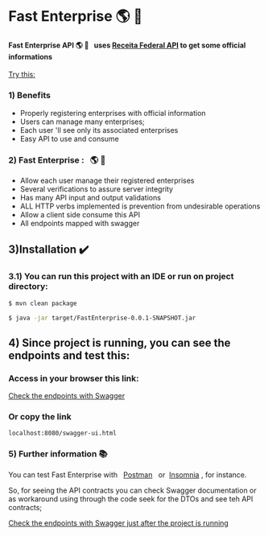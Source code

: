 # Fast Enterprise :earth_americas: :running:

 ####  Fast Enterprise API  :earth_americas: :running: &nbsp;   uses  [Receita Federal API](https://receitaws.com.br/api) to get some official informations
 
 [Try this: ](https://receitaws.com.br/v1/cnpj/45242914000105)
 
 
### 1) Benefits
  * Properly registering enterprises with official information
  * Users can manage many enterprises;
  * Each user 'll see only its associated enterprises
  * Easy API to use and consume
  


### 2) Fast Enterprise :  &nbsp; :earth_americas: :running:
   *  Allow each user manage their registered enterprises
   *  Several verifications to assure server integrity
   *  Has many  API input and output validations
   *  ALL HTTP verbs implemented  is prevention from undesirable operations
   *  Allow a client side consume this API
   *  All endpoints mapped with swagger

## 3)Installation :heavy_check_mark:

### 3.1) You can run this project with an IDE or run on project directory:
```bash
$ mvn clean package 
```

```bash
$ java -jar target/FastEnterprise-0.0.1-SNAPSHOT.jar
```

## 4) Since project is running, you can see the endpoints and test this:

### Access in your browser this link:

[Check the endpoints with Swagger](localhost:8080/swagger-ui.html "Swagger Open API")

### Or copy the link
```text
localhost:8080/swagger-ui.html 
```
### 5) Further information  :books:

You can test Fast Enterprise with &nbsp; [Postman](https://www.postman.com/ "Swagger Open API") &nbsp; or &nbsp;[Insomnia](https://insomnia.rest/download "Swagger Open API")&nbsp;, for instance.

So, for seeing the API contracts you can check Swagger documentation 
or as workaround using through the code seek for the DTOs and see teh API contracts;

[Check the endpoints with Swagger just after the project is running](localhost:8080/swagger-ui.html "Swagger Open API")





